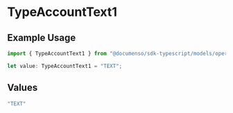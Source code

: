 # TypeAccountText1

## Example Usage

```typescript
import { TypeAccountText1 } from "@documenso/sdk-typescript/models/operations";

let value: TypeAccountText1 = "TEXT";
```

## Values

```typescript
"TEXT"
```